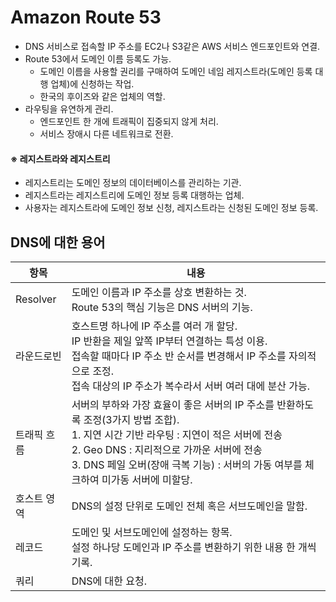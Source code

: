 # Amazon Route 53

* DNS 서비스로 접속할 IP 주소를 EC2나 S3같은 AWS 서비스 엔드포인트와 연결.
* Route 53에서 도메인 이름 등록도 가능.
    * 도메인 이름을 사용할 권리를 구매하여 도메인 네임 레지스트라(도메인 등록 대행 업체)에 신청하는 작업.
    * 한국의 후이즈와 같은 업체의 역할.
* 라우팅을 유연하게 관리.
    * 엔드포인트 한 개에 트래픽이 집중되지 않게 처리.
    * 서비스 장애시 다른 네트워크로 전환.

#### ※ 레지스트라와 레지스트리

* 레지스트리는 도메인 정보의 데이터베이스를 관리하는 기관.
* 레지스트라는 레지스트리에 도메인 정보 등록 대행하는 업체.
* 사용자는 레지스트라에 도메인 정보 신청, 레지스트라는 신청된 도메인 정보 등록.


## DNS에 대한 용어

|항목|내용|
|---|---|
|Resolver|도메인 이름과 IP 주소를 상호 변환하는 것.<br/>Route 53의 핵심 기능은 DNS 서버의 기능.|
|라운드로빈|호스트명 하나에 IP 주소를 여러 개 할당.<br/>IP 반환을 제일 앞쪽 IP부터 연결하는 특성 이용.<br/>접속할 때마다 IP 주소 반 순서를 변경해서 IP 주소를 자의적으로 조정.<br/>접속 대상의 IP 주소가 복수라서 서버 여러 대에 분산 가능.|
|트래픽 흐름|서버의 부하와 가장 효율이 좋은 서버의 IP 주소를 반환하도록 조정(3가지 방법 조합).<br/>1. 지연 시간 기반 라우팅 : 지연이 적은 서버에 전송<br/>2. Geo DNS : 지리적으로 가까운 서버에 전송<br/>3. DNS 페일 오버(장애 극복 기능) : 서버의 가동 여부를 체크하여 미가동 서버에 미할당.<br/>|
|호스트 영역|DNS의 설정 단위로 도메인 전체 혹은 서브도메인을 말함.|
|레코드|도메인 및 서브도메인에 설정하는 항목.<br/>설정 하나당 도메인과 IP 주소를 변환하기 위한 내용 한 개씩 기록.|
|쿼리|DNS에 대한 요청.|

